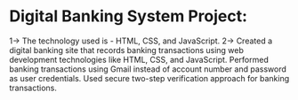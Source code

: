 # Digital Banking System Project:
1-> The technology used is - HTML, CSS, and JavaScript.
2-> Created a digital banking site that records banking transactions using web development technologies like HTML, CSS, and JavaScript.
    Performed banking transactions using Gmail instead of account number and password as user credentials. Used secure two-step verification
    approach for banking transactions.

